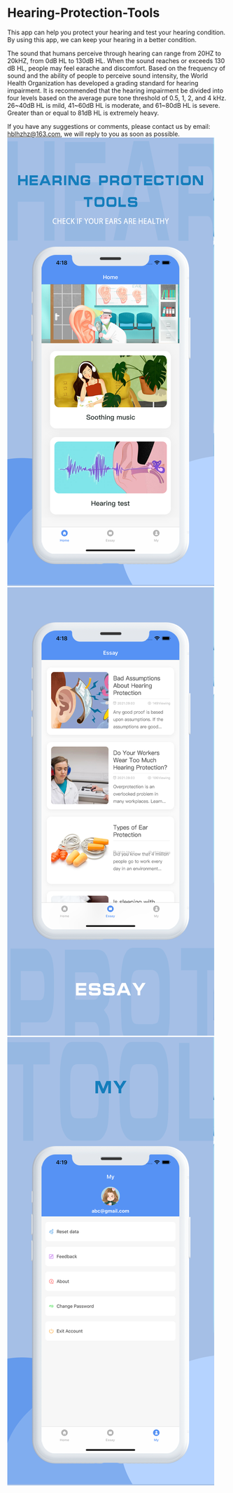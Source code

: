 # Hearing-Protection-Tools

This app can help you protect your hearing and test your hearing condition. By using this app, we can keep your hearing in a better condition.

The sound that humans perceive through hearing can range from 20HZ to 20kHZ, from 0dB HL to 130dB HL. When the sound reaches or exceeds 130 dB HL, people may feel earache and discomfort. Based on the frequency of sound and the ability of people to perceive sound intensity, the World Health Organization has developed a grading standard for hearing impairment. It is recommended that the hearing impairment be divided into four levels based on the average pure tone threshold of 0.5, 1, 2, and 4 kHz. 26~40dB HL is mild, 41~60dB HL is moderate, and 61~80dB HL is severe. Greater than or equal to 81dB HL is extremely heavy.

If you have any suggestions or comments, please contact us by email: hblhzhz@163.com, we will reply to you as soon as possible.
![Image text](https://github.com/hblhzhz/Hearing-Protection-Tools/blob/main/上架/4.png)
![Image text](https://github.com/hblhzhz/Hearing-Protection-Tools/blob/main/上架/5.png)
![Image text](https://github.com/hblhzhz/Hearing-Protection-Tools/blob/main/上架/6.png)
